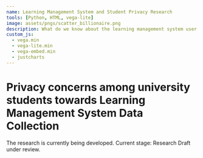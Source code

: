 ```yaml
---
name: Learning Management System and Student Privacy Research
tools: [Python, HTML, vega-lite]
image: assets/pngs/scatter_billionaire.png
description: What do we know about the learning management system user data collection?
custom_js:
  - vega.min
  - vega-lite.min
  - vega-embed.min
  - justcharts
---
```


# Privacy concerns among university students towards Learning Management System Data Collection

The research is currently being developed.
Current stage: Research Draft under review.
